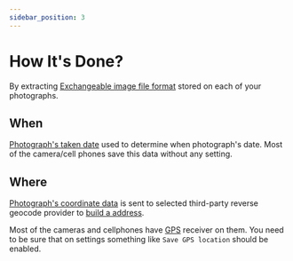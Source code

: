 ```yaml
---
sidebar_position: 3
---
```


# How It's Done?

By extracting [Exchangeable image file format](https://en.wikipedia.org/wiki/Exif) stored on each of your photographs.

## When

[Photograph's taken date](https://en.wikipedia.org/wiki/Exif#Background) used to determine when photograph's date. Most of the camera/cell phones save this data without any setting.

## Where

[Photograph's coordinate data](https://en.wikipedia.org/wiki/Exif#Geolocation) is sent to selected third-party reverse geocode provider to [build a address](/docs/address-building-reverse-geocoding/intro).

Most of the cameras and cellphones have [GPS](https://en.wikipedia.org/wiki/Global_Positioning_System) receiver on them. You need to be sure that on settings something like `Save GPS location` should
be enabled.